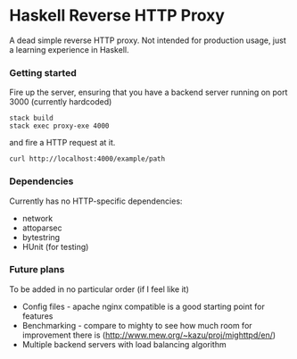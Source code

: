 # Haskell Reverse HTTP Proxy

A dead simple reverse HTTP proxy. Not intended for production usage, just a learning experience in Haskell.

### Getting started

Fire up the server, ensuring that you have a backend server running on port 3000 (currently hardcoded)

```
stack build
stack exec proxy-exe 4000
```

and fire a HTTP request at it.

```
curl http://localhost:4000/example/path
```

### Dependencies

Currently has no HTTP-specific dependencies:

 - network
 - attoparsec
 - bytestring
 - HUnit (for testing)

### Future plans

To be added in no particular order (if I feel like it)

 - Config files - apache nginx compatible is a good starting point for features
 - Benchmarking - compare to mighty to see how much room for improvement there is (http://www.mew.org/~kazu/proj/mighttpd/en/)
 - Multiple backend servers with load balancing algorithm


